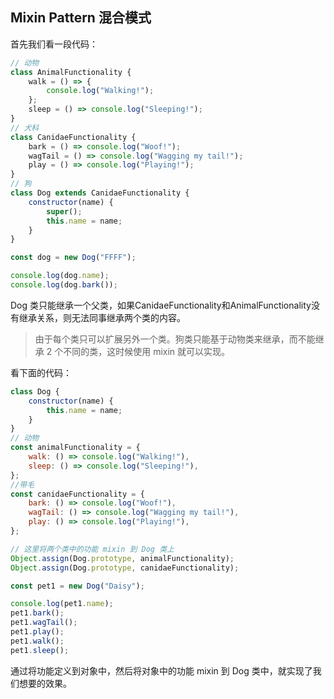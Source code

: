 ## Mixin Pattern 混合模式

首先我们看一段代码：

```js
// 动物
class AnimalFunctionality {
	walk = () => {
		console.log("Walking!");
	};
	sleep = () => console.log("Sleeping!");
}
// 犬科
class CanidaeFunctionality {
	bark = () => console.log("Woof!");
	wagTail = () => console.log("Wagging my tail!");
	play = () => console.log("Playing!");
}
// 狗
class Dog extends CanidaeFunctionality {
	constructor(name) {
        super();
		this.name = name;
	}
}

const dog = new Dog("FFFF");

console.log(dog.name);
console.log(dog.bark());


```

Dog 类只能继承一个父类，如果CanidaeFunctionality和AnimalFunctionality没有继承关系，则无法同事继承两个类的内容。

> 由于每个类只可以扩展另外一个类。狗类只能基于动物类来继承，而不能继承 2 个不同的类，这时候使用 mixin 就可以实现。

看下面的代码：

```js
class Dog {
	constructor(name) {
		this.name = name;
	}
}
// 动物
const animalFunctionality = {
	walk: () => console.log("Walking!"),
	sleep: () => console.log("Sleeping!"),
};
//带毛
const canidaeFunctionality = {
    bark: () => console.log("Woof!"),
	wagTail: () => console.log("Wagging my tail!"),
	play: () => console.log("Playing!"),
};

// 这里将两个类中的功能 mixin 到 Dog 类上
Object.assign(Dog.prototype, animalFunctionality);
Object.assign(Dog.prototype, canidaeFunctionality);

const pet1 = new Dog("Daisy");

console.log(pet1.name);
pet1.bark();
pet1.wagTail();
pet1.play();
pet1.walk();
pet1.sleep();

```

通过将功能定义到对象中，然后将对象中的功能 mixin 到 Dog 类中，就实现了我们想要的效果。